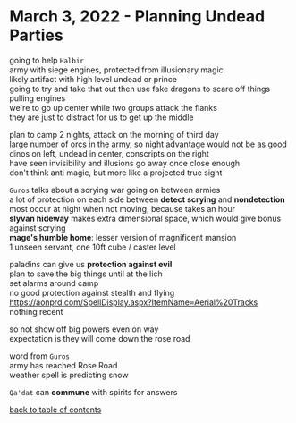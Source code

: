 # March 3, 2022 - Planning Undead Parties

going to help `Halbir`  
army with siege engines, protected from illusionary magic  
likely artifact with high level undead or prince  
going to try and take that out then use fake dragons to scare off things pulling engines  
we're to go up center while two groups attack the flanks  
they are just to distract for us to get up the middle  

plan to camp 2 nights, attack on the morning of third day  
large number of orcs in the army, so night advantage would not be as good  
dinos on left, undead in center, conscripts on the right  
have seen invisibility and illusions go away once close enough  
don't think anti magic, but more like a projected true sight  

`Guros` talks about a scrying war going on between armies  
a lot of protection on each side between **detect scrying** and **nondetection**  
most occur at night when not moving, because takes an hour  
**slyvan hideway** makes extra dimensional space, which would give bonus against scrying  
**mage's humble home**: lesser version of magnificent mansion  
1 unseen servant, one 10ft cube / caster level  

paladins can give us **protection against evil**  
plan to save the big things until at the lich  
set alarms around camp  
no good protection against stealth and flying  
https://aonprd.com/SpellDisplay.aspx?ItemName=Aerial%20Tracks  
nothing recent  

so not show off big powers even on way  
expectation is they will come down the rose road  

word from `Guros`  
army has reached Rose Road  
weather spell is predicting snow  

`Qa'dat` can **commune** with spirits for answers  

[back to table of contents](/sessions/README.md)
